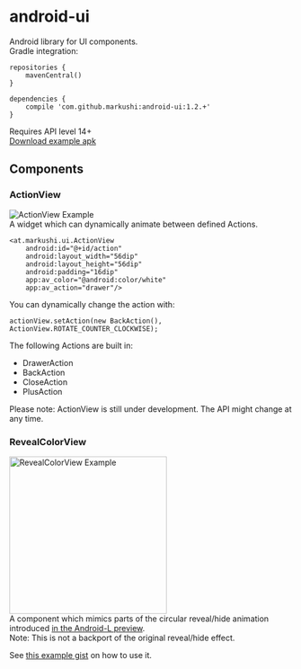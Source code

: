 # android-ui
Android library for UI components.<br />
Gradle integration:

```
repositories {
    mavenCentral()
}

dependencies {
    compile 'com.github.markushi:android-ui:1.2.+'
}
```

Requires API level 14+ <br />
[Download example apk](example.apk)

## Components

### ActionView
<img src="https://raw.githubusercontent.com/markushi/android-ui/master/example-action.gif" alt="ActionView Example" /><br />
A widget which can dynamically animate between defined Actions.
```
<at.markushi.ui.ActionView
	android:id="@+id/action"
	android:layout_width="56dip"
	android:layout_height="56dip"
	android:padding="16dip"
	app:av_color="@android:color/white"
	app:av_action="drawer"/>
```
You can dynamically change the action with:
```
actionView.setAction(new BackAction(), ActionView.ROTATE_COUNTER_CLOCKWISE);
```

The following Actions are built in:

 * DrawerAction
 * BackAction
 * CloseAction
 * PlusAction

Please note: ActionView is still under development. The API might change at any time.

### RevealColorView
<img src="https://raw.githubusercontent.com/markushi/android-ui/master/example-reveal.gif" width="280px" alt="RevealColorView Example" /><br />
A component which mimics parts of the circular reveal/hide animation introduced [in the Android-L preview](http://developer.android.com/preview/material/animations.html#reveal).<br />
Note: This is not a backport of the original reveal/hide effect. 

See [this example gist](https://gist.github.com/markushi/68ce8df77bed164b6275) on how to use it.

